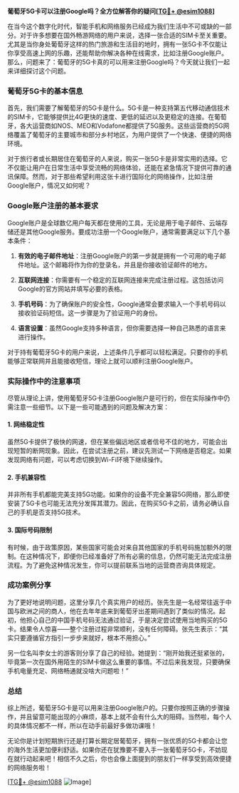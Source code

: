 **葡萄牙5G卡可以注册Google吗？全方位解答你的疑问[[TG💪+ @esim1088](https://t.me/s/esim1088)]**

在当今这个数字化时代，智能手机和网络服务已经成为我们生活中不可或缺的一部分。对于许多想要在国外畅游网络的用户来说，选择一张合适的SIM卡至关重要。尤其是当你身处葡萄牙这样的热门旅游和生活目的地时，拥有一张5G卡不仅能让你享受高速上网的乐趣，还能帮助你解决各种在线需求，比如注册Google账户。那么，问题来了：葡萄牙的5G卡真的可以用来注册Google吗？今天就让我们一起来详细探讨这个问题。

### 葡萄牙5G卡的基本信息

首先，我们需要了解葡萄牙的5G卡是什么。5G卡是一种支持第五代移动通信技术的SIM卡，它能够提供比4G更快的速度、更低的延迟以及更稳定的连接。在葡萄牙，各大运营商如NOS、MEO和Vodafone都提供了5G服务。这些运营商的5G网络覆盖了葡萄牙的主要城市和部分乡村地区，为用户提供了一个快速、便捷的网络环境。

对于旅行者或长期居住在葡萄牙的人来说，购买一张5G卡是非常实用的选择。它不仅能让用户在日常生活中享受流畅的网络体验，还能在紧急情况下提供可靠的通讯保障。然而，对于那些希望利用这张卡进行国际化的网络操作，比如注册Google账户，情况又如何呢？

### Google账户注册的基本要求

Google账户是全球数亿用户每天都在使用的工具，无论是用于电子邮件、云端存储还是其他Google服务。要成功注册一个Google账户，通常需要满足以下几个基本条件：

1. **有效的电子邮件地址**：注册Google账户的第一步就是拥有一个可用的电子邮件地址。这个邮箱将作为你的登录名，并且是你接收验证邮件的地方。
   
2. **互联网连接**：你需要有一个稳定的互联网连接来完成注册过程。这包括访问Google的官方网站并填写必要的表格。

3. **手机号码**：为了确保账户的安全性，Google通常会要求输入一个手机号码以接收验证码短信。这一步骤是为了验证用户的身份。

4. **语言设置**：虽然Google支持多种语言，但你需要选择一种自己熟悉的语言来进行操作。

对于持有葡萄牙5G卡的用户来说，上述条件几乎都可以轻松满足。只要你的手机能够正常联网并且能接收短信，理论上就可以顺利注册Google账户。

### 实际操作中的注意事项

尽管从理论上讲，使用葡萄牙5G卡注册Google账户是可行的，但在实际操作中仍需注意一些细节。以下是一些可能遇到的问题及解决方案：

#### 1. 网络稳定性
虽然5G卡提供了极快的网速，但在某些偏远地区或者信号不佳的地方，可能会出现短暂的断网现象。因此，在尝试注册之前，建议先测试一下网络是否稳定。如果发现网络有问题，可以考虑切换到Wi-Fi环境下继续操作。

#### 2. 手机兼容性
并非所有手机都能完美支持5G功能。如果你的设备不完全兼容5G网络，那么即使安装了5G卡也可能无法充分发挥其潜力。因此，在购买5G卡之前，请务必确认自己的手机是否支持5G技术。

#### 3. 国际号码限制
有时候，由于政策原因，某些国家可能会对来自其他国家的手机号码施加额外的限制。在这种情况下，即便你已经准备好了所有必需的信息，仍然可能无法完成注册流程。为了避免这种情况发生，你可以提前联系当地的运营商咨询具体规定。

### 成功案例分享

为了更好地说明问题，这里分享几个真实用户的经历。张先生是一名经常往返于中国与欧洲之间的商人，他在去年年底来到葡萄牙出差期间遇到了类似的情况。起初，他担心自己的中国手机号码无法通过验证，于是决定尝试使用当地购买的5G卡。结果令人惊喜——整个注册过程非常顺利，没有任何障碍。张先生表示：“其实只要遵循官方指引一步步来就好，根本不用担心。”

另一位名叫李女士的游客则分享了自己的经验。她提到：“刚开始我还挺紧张的，毕竟第一次在国外用陌生的SIM卡做这么重要的事情。不过后来我发现，只要确保手机电量充足、网络畅通就没啥大问题啦！”

### 总结

综上所述，葡萄牙5G卡是可以用来注册Google账户的。只要你按照正确的步骤操作，并且留意可能出现的小麻烦，基本上就不会有什么大的阻碍。当然啦，每个人的具体情况都不一样，所以在动手前最好多做功课哦！

无论你是计划短期旅行还是打算长期定居葡萄牙，拥有一张优质的5G卡都会让您的海外生活更加便利舒适。如果你还在犹豫要不要入手一张葡萄牙5G卡，不妨现在就行动起来吧！相信不久之后，你也会像上面提到的朋友们一样享受到高效便捷的网络服务啦！

[[TG💪+ @esim1088](https://t.me/s/esim1088) ![Image](https://i.postimg.cc/4NQfJmqS/Snipaste-2025-05-13-00-14-12.png)]